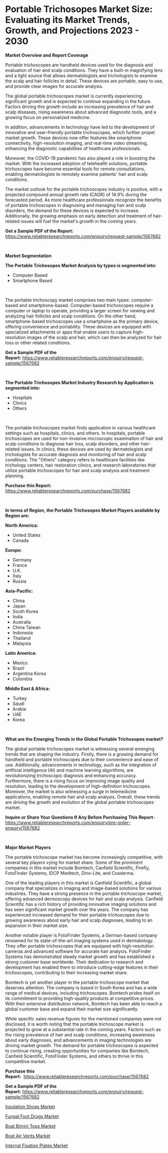 <p><h1>Portable Trichosopes Market Size: Evaluating its Market Trends, Growth, and Projections 2023 - 2030</h1></p><p><strong>Market Overview and Report Coverage</strong></p>
<p><p>Portable trichoscopes are handheld devices used for the diagnosis and evaluation of hair and scalp conditions. They have a built-in magnifying lens and a light source that allows dermatologists and trichologists to examine the scalp and hair follicles in detail. These devices are portable, easy to use, and provide clear images for accurate analysis.</p><p>The global portable trichoscopes market is currently experiencing significant growth and is expected to continue expanding in the future. Factors driving this growth include an increasing prevalence of hair and scalp diseases, rising awareness about advanced diagnostic tools, and a growing focus on personalized medicine.</p><p>In addition, advancements in technology have led to the development of innovative and user-friendly portable trichoscopes, which further propel market growth. These devices now offer features like smartphone connectivity, high-resolution imaging, and real-time video streaming, enhancing the diagnostic capabilities of healthcare professionals.</p><p>Moreover, the COVID-19 pandemic has also played a role in boosting the market. With the increased adoption of telehealth solutions, portable trichoscopes have become essential tools for remote consultations, enabling dermatologists to remotely examine patients' hair and scalp conditions.</p><p>The market outlook for the portable trichoscopes industry is positive, with a projected compound annual growth rate (CAGR) of 14.9% during the forecasted period. As more healthcare professionals recognize the benefits of portable trichoscopes in diagnosing and managing hair and scalp disorders, the demand for these devices is expected to increase. Additionally, the growing emphasis on early detection and treatment of hair-related issues will fuel the market's growth in the coming years.</p></p>
<p><strong>Get a Sample PDF of the Report:</strong> <a href="https://www.reliableresearchreports.com/enquiry/request-sample/1567682">https://www.reliableresearchreports.com/enquiry/request-sample/1567682</a></p>
<p>&nbsp;</p>
<p><strong>Market Segmentation</strong></p>
<p><strong>The Portable Trichosopes Market Analysis by types is segmented into:</strong></p>
<p><ul><li>Computer Based</li><li>Smartphone Based</li></ul></p>
<p>&nbsp;</p>
<p><p>The portable trichoscopy market comprises two main types: computer-based and smartphone-based. Computer-based trichoscopes require a computer or laptop to operate, providing a larger screen for viewing and analyzing hair follicles and scalp conditions. On the other hand, smartphone-based trichoscopes use a smartphone as the primary device, offering convenience and portability. These devices are equipped with specialized attachments or apps that enable users to capture high-resolution images of the scalp and hair, which can then be analyzed for hair loss or other related conditions.</p></p>
<p><strong>Get a Sample PDF of the Report:</strong>&nbsp;<a href="https://www.reliableresearchreports.com/enquiry/request-sample/1567682">https://www.reliableresearchreports.com/enquiry/request-sample/1567682</a></p>
<p>&nbsp;</p>
<p><strong>The Portable Trichosopes Market Industry Research by Application is segmented into:</strong></p>
<p><ul><li>Hospitals</li><li>Clinics</li><li>Others</li></ul></p>
<p>&nbsp;</p>
<p><p>The portable trichoscopes market finds application in various healthcare settings such as hospitals, clinics, and others. In hospitals, portable trichoscopes are used for non-invasive microscopic examination of hair and scalp conditions to diagnose hair loss, scalp disorders, and other hair-related issues. In clinics, these devices are used by dermatologists and trichologists for accurate diagnosis and monitoring of hair and scalp conditions. The "Others" category refers to healthcare facilities like trichology centers, hair restoration clinics, and research laboratories that utilize portable trichoscopes for hair and scalp analysis and treatment planning.</p></p>
<p><strong>Purchase this Report:</strong>&nbsp; <a href="https://www.reliableresearchreports.com/purchase/1567682">https://www.reliableresearchreports.com/purchase/1567682</a></p>
<p>&nbsp;</p>
<p><strong>In terms of Region, the Portable Trichosopes Market Players available by Region are:</strong></p>
<p>
    <p> <strong> North America: </strong>
        <ul>
            <li>United States</li>
            <li>Canada</li>
        </ul>
        </p> 
    <p> <strong> Europe: </strong>
        <ul>
            <li>Germany</li>
            <li>France</li>
            <li>U.K.</li>
            <li>Italy</li>
            <li>Russia</li>
        </ul>
        </p> 
    <p> <strong> Asia-Pacific: </strong>
        <ul>
            <li>China</li>
            <li>Japan</li>
            <li>South Korea</li>
            <li>India</li>
            <li>Australia</li>
            <li>China Taiwan</li>
            <li>Indonesia</li>
            <li>Thailand</li>
            <li>Malaysia</li>
        </ul>
        </p> 
    <p> <strong> Latin America: </strong>
        <ul>
            <li>Mexico</li>
            <li>Brazil</li>
            <li>Argentina Korea</li>
            <li>Colombia</li>
        </ul>
        </p> 
    <p> <strong> Middle East & Africa: </strong>
        <ul>
            <li>Turkey</li>
            <li>Saudi</li>
            <li>Arabia</li>
            <li>UAE</li>
            <li>Korea</li>
        </ul>
    </p>
    </p>
<p>&nbsp;</p>
<p><strong>What are the Emerging Trends in the Global Portable Trichosopes market?</strong></p>
<p><p>The global portable trichoscopes market is witnessing several emerging trends that are shaping the industry. Firstly, there is a growing demand for handheld and portable trichoscopes due to their convenience and ease of use. Additionally, advancements in technology, such as the integration of artificial intelligence (AI) and machine learning algorithms, are revolutionizing trichoscopic diagnosis and enhancing accuracy. Furthermore, there is a rising focus on improving image quality and resolution, leading to the development of high-definition trichoscopes. Moreover, the market is also witnessing a surge in telemedicine applications, enabling remote hair and scalp analysis. Overall, these trends are driving the growth and evolution of the global portable trichoscopes market.</p></p>
<p><strong>Inquire or Share Your Questions If Any Before Purchasing This Report</strong>- <a href="https://www.reliableresearchreports.com/enquiry/pre-order-enquiry/1567682">https://www.reliableresearchreports.com/enquiry/pre-order-enquiry/1567682</a></p>
<p>&nbsp;</p>
<p><strong>Major Market Players</strong></p>
<p><p>The portable trichoscope market has become increasingly competitive, with several key players vying for market share. Some of the prominent companies in this market include Bomtech, Canfield Scientific, Firefly, FotoFinder Systems, IDCP Medtech, Dino-Lite, and Cosderma.</p><p>One of the leading players in this market is Canfield Scientific, a global company that specializes in imaging and image-based solutions for various industries. They have a strong presence in the portable trichoscope market, offering advanced dermoscopy devices for hair and scalp analysis. Canfield Scientific has a rich history of providing innovative imaging solutions and has seen significant market growth over the years. The company has experienced increased demand for their portable trichoscopes due to growing awareness about early hair and scalp diagnoses, leading to an expansion in their market size.</p><p>Another notable player is FotoFinder Systems, a German-based company renowned for its state-of-the-art imaging systems used in dermatology. They offer portable trichoscopes that are equipped with high-resolution cameras and advanced software for accurate hair analysis. FotoFinder Systems has demonstrated steady market growth and has established a strong customer base worldwide. Their dedication to research and development has enabled them to introduce cutting-edge features in their trichoscopes, contributing to their increasing market share.</p><p>Bomtech is yet another player in the portable trichoscope market that deserves attention. The company is based in South Korea and has a wide range of medical devices, including trichoscopes. Bomtech prides itself on its commitment to providing high-quality products at competitive prices. With their extensive distribution network, Bomtech has been able to reach a global customer base and expand their market size significantly.</p><p>While specific sales revenue figures for the mentioned companies were not disclosed, it is worth noting that the portable trichoscope market is projected to grow at a substantial rate in the coming years. Factors such as the rising prevalence of hair and scalp conditions, increasing awareness about early diagnoses, and advancements in imaging technologies are driving market growth. The demand for portable trichoscopes is expected to continue rising, creating opportunities for companies like Bomtech, Canfield Scientific, FotoFinder Systems, and others to thrive in this competitive market.</p></p>
<p><strong>Purchase this Report:</strong>&nbsp;&nbsp;<a href="https://www.reliableresearchreports.com/purchase/1567682">https://www.reliableresearchreports.com/purchase/1567682</a></p>
<p></p>
<p><strong>Get a Sample PDF of the Report:</strong>&nbsp;<a href="https://www.reliableresearchreports.com/enquiry/request-sample/1567682">https://www.reliableresearchreports.com/enquiry/request-sample/1567682</a></p>
<p><p><a href="https://medium.com/@mahimohanrp23/decoding-insulation-shoes-market-metrics-market-share-trends-and-growth-patterns-50bcb0809e4f">Insulation Shoes Market</a></p><p><a href="https://github.com/vimar16th/Market-Research-Report-List-1/blob/main/fungal-foot-drugs-market.md">Fungal Foot Drugs Market</a></p><p><a href="https://www.linkedin.com/pulse/boat-bimini-tops-market-challenges-opportunities-growth-qwote/">Boat Bimini Tops Market</a></p><p><a href="https://www.linkedin.com/pulse/boat-air-vents-market-size-2023-2030-global-industrial-8fi8e/">Boat Air Vents Market</a></p><p><a href="https://github.com/luckyshygirl/Market-Research-Report-List-1/blob/main/internal-fixation-plates-market.md">Internal Fixation Plates Market</a></p></p>